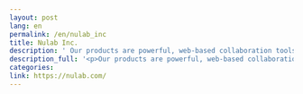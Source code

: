 ```yaml
---
layout: post
lang: en
permalink: /en/nulab_inc
title: Nulab Inc.
description: ' Our products are powerful, web-based collaboration tools that improve teamwork. Backlog \ '
description_full: '<p>Our products are powerful, web-based collaboration tools that improve teamwork.<br /><a href="https://backlog.com/">Backlog</a> \</p>'
categories: 
link: https://nulab.com/
---
```

